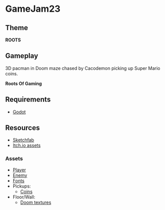 # GameJam23

## Theme

**ROOTS**

## Gameplay

3D pacman in Doom maze chased by Cacodemon picking up Super Mario coins.

**Roots Of Gaming**

## Requirements

- [Godot](https://godotengine.org/)

## Resources

- [Sketchfab](https://sketchfab.com/)
- [Itch.io assets](https://itch.io/game-assets/free)


### Assets

- [Player](https://sketchfab.com/3d-models/pacman-animated-e5e8dfb614da4fa69182f252fa4274a8)
- [Enemy](https://sketchfab.com/3d-models/cacodemon-low-poly-7228d01592ad4e369f9e21069a6e8cb9)
- [Fonts](https://joebrogers.itch.io/bitpotion)
- Pickups:
    - [Coins](https://sketchfab.com/3d-models/coin-super-mario-bros-dbf9945cc49340c0a50f57338a3786ab)
- Floor/Wall:
    - [Doom textures](https://www.spriters-resource.com/pc_computer/doomdoomii/)
